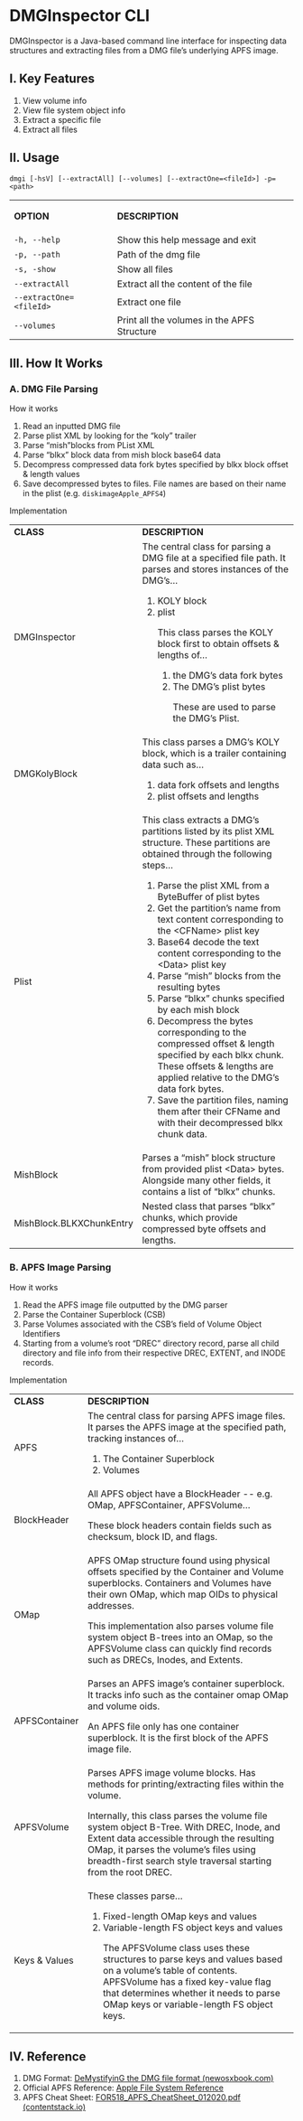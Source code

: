 

# DMGInspector CLI

DMGInspector is a Java-based command line interface for inspecting data structures and extracting files from a DMG file’s underlying APFS image. 


## I. Key Features



1. View volume info
2. View file system object info
3. Extract a specific file
4. Extract all files


## II. Usage

```
dmgi [-hsV] [--extractAll] [--volumes] [--extractOne=<fileId>] -p=<path>
```


<table>
  <tr>
   <td>

<strong>OPTION</strong>
   </td>
   <td><strong>DESCRIPTION</strong>
   </td>
  </tr>
  <tr>
   <td><code>-h, --help</code>
   </td>
   <td>Show this help message and exit
   </td>
  </tr>
  <tr>
   <td><code>-p, --path </code>
   </td>
   <td>Path of the dmg file
   </td>
  </tr>
  <tr>
   <td><code>-s, -show</code>
   </td>
   <td>Show all files
   </td>
  </tr>
  <tr>
   <td><code>--extractAll</code>
   </td>
   <td>Extract all the content of the file
   </td>
  </tr>
  <tr>
   <td><code>--extractOne=&lt;fileId></code>
   </td>
   <td>Extract one file
   </td>
  </tr>
  <tr>
   <td><code>--volumes</code>
   </td>
   <td>Print all the volumes in the APFS Structure
   </td>
  </tr>
</table>



## 


## III. How It Works


### A. DMG File Parsing

How it works



1. Read an inputted DMG file
2. Parse plist XML by looking for the “koly” trailer
3. Parse “mish”blocks from PList XML
4. Parse “blkx” block data from mish block base64 data
5. Decompress compressed data fork bytes specified by blkx block offset & length values
6. Save decompressed bytes to files. File names are based on their name in the plist (e.g. `diskimageApple_APFS4`)

Implementation


<table>
  <tr>
   <td><strong>CLASS</strong>
   </td>
   <td><strong>DESCRIPTION</strong>
   </td>
  </tr>
  <tr>
   <td>DMGInspector
   </td>
   <td>The central class for parsing a DMG file at a specified file path. It parses and stores instances of the DMG’s…
<ol>

<li>KOLY block 

<li>plist

<p>
This class parses the KOLY block first to obtain offsets & lengths of…
<ol>

<li>the DMG’s data fork bytes

<li>The DMG’s plist bytes

<p>
These are used to parse the DMG’s Plist.
</li>
</ol>
</li>
</ol>
   </td>
  </tr>
  <tr>
   <td>DMGKolyBlock
   </td>
   <td>This class parses a DMG’s KOLY block, which is a trailer containing data such as…
<ol>

<li>data fork offsets and lengths

<li>plist offsets and lengths
</li>
</ol>
   </td>
  </tr>
  <tr>
   <td>Plist
   </td>
   <td>This class extracts a DMG’s partitions listed by its plist XML structure. These partitions are obtained through the following steps…
<ol>

<li>Parse the plist XML from a ByteBuffer of plist bytes

<li>Get the partition’s name from text content corresponding to the &lt;CFName> plist key

<li>Base64 decode the text content corresponding to the &lt;Data> plist key

<li>Parse “mish” blocks from the resulting bytes

<li>Parse “blkx” chunks specified by each mish block

<li>Decompress the bytes corresponding to the compressed offset & length specified by each blkx chunk. These offsets & lengths are applied relative to the DMG’s data fork bytes.

<li>Save the partition files, naming them after their CFName and with their decompressed blkx chunk data.
</li>
</ol>
   </td>
  </tr>
  <tr>
   <td>MishBlock
   </td>
   <td>Parses a “mish” block structure from provided plist &lt;Data> bytes. Alongside many other fields, it contains a list of “blkx” chunks.
   </td>
  </tr>
  <tr>
   <td>MishBlock.BLKXChunkEntry
   </td>
   <td>Nested class that parses “blkx” chunks, which provide compressed byte offsets and lengths.
   </td>
  </tr>
</table>



### B. APFS Image Parsing

How it works



1. Read the APFS image file outputted by the DMG parser
2. Parse the Container Superblock (CSB)
3. Parse Volumes associated with the CSB’s field of Volume Object Identifiers
4. Starting from a volume’s root “DREC” directory record, parse all child directory and file info from their respective DREC, EXTENT, and INODE records.

Implementation


<table>
  <tr>
   <td><strong>CLASS</strong>
   </td>
   <td><strong>DESCRIPTION</strong>
   </td>
  </tr>
  <tr>
   <td>APFS
   </td>
   <td>The central class for parsing APFS image files. It parses the APFS image at the specified path, tracking instances of…
<ol>

<li>The Container Superblock

<li>Volumes
</li>
</ol>
   </td>
  </tr>
  <tr>
   <td>BlockHeader
   </td>
   <td>All APFS object have a BlockHeader -- e.g. OMap, APFSContainer, APFSVolume…
<p>
These block headers contain fields such as checksum, block ID, and flags.
   </td>
  </tr>
  <tr>
   <td>OMap
   </td>
   <td>APFS OMap structure found using physical offsets specified by the Container and Volume superblocks. Containers and Volumes have their own OMap, which map OIDs to physical addresses. 
<p>
This implementation also parses volume file system object B-trees into an OMap, so the APFSVolume class can quickly find records such as DRECs, Inodes, and Extents.
   </td>
  </tr>
  <tr>
   <td>APFSContainer
   </td>
   <td>Parses an APFS image’s container superblock. It tracks info such as the container omap OMap and volume oids.
<p>
An APFS file only has one container superblock. It is the first block of the APFS image file.
   </td>
  </tr>
  <tr>
   <td>APFSVolume
   </td>
   <td>Parses APFS image volume blocks. Has methods for printing/extracting files within the volume.
<p>
Internally, this class parses the volume file system object B-Tree. With DREC, Inode, and Extent data accessible through the resulting OMap, it parses the volume’s files using breadth-first search style traversal starting from the root DREC. 
   </td>
  </tr>
  <tr>
   <td>Keys & Values
   </td>
   <td>These classes parse…
<ol>

<li>Fixed-length OMap keys and values

<li>Variable-length FS object keys and values

<p>
The APFSVolume class uses these structures to parse keys and values based on a volume’s table of contents. APFSVolume has a fixed key-value flag that determines whether it needs to parse OMap keys or variable-length FS object keys.
</li>
</ol>
   </td>
  </tr>
</table>



## IV. Reference



1. DMG Format: [DeMystifyinG the DMG file format (newosxbook.com)](http://newosxbook.com/DMG.html)
2. Official APFS Reference: [Apple File System Reference](https://developer.apple.com/support/downloads/Apple-File-System-Reference.pdf)
3. APFS Cheat Sheet: [FOR518_APFS_CheatSheet_012020.pdf (contentstack.io)](https://assets.contentstack.io/v3/assets/blt36c2e63521272fdc/blt61c336e02577e733/5eb0940e248a28605479ccf0/FOR518_APFS_CheatSheet_012020.pdf)